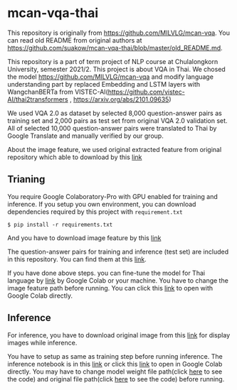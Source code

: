 # mcan-vqa-thai

This repository is originally from https://github.com/MILVLG/mcan-vqa. You can read old README from original authors at https://github.com/suakow/mcan-vqa-thai/blob/master/old_README.md.

This repository is a part of term project of NLP course at Chulalongkorn University, semester 2021/2. This project is about VQA in Thai. We chosed the model https://github.com/MILVLG/mcan-vqa and modify language understanding part by replaced Embedding and LSTM layers with WangchanBERTa from VISTEC-AI(https://github.com/vistec-AI/thai2transformers , https://arxiv.org/abs/2101.09635)

We used VQA 2.0 as dataset by selected 8,000 question-answer pairs as training set and 2,000 pairs as test set from original VQA 2.0 validation set. All of selected 10,000 question-answer pairs were translated to Thai by Google Translate and manually verified by our group.

About the image feature, we used original extracted feature from original repository which able to download by this [link](https://awma1-my.sharepoint.com/personal/yuz_l0_tn/_layouts/15/onedrive.aspx?id=%2Fpersonal%2Fyuz%5Fl0%5Ftn%2FDocuments%2Fshare%2Fmscoco%5Fbottom%5Fup%5Ffeatures&originalPath=aHR0cHM6Ly9hd21hMS1teS5zaGFyZXBvaW50LmNvbS86ZjovZy9wZXJzb25hbC95dXpfbDBfdG4vRXNmQmxibUsxUVpGaENPRnByNGM1SFVCelVWMGFIMmgxTWNuUEcxaldBeHl0UT9ydGltZT1TWE1KZjE0WjJVZw)

## Trianing

You require Google Colaboratory-Pro with GPU enabled for training and inference. If you setup you own environment, you can download dependencies required by this project with `requirement.txt`

```
$ pip install -r requirements.txt
```

And you have to download image feature by this [link](https://awma1-my.sharepoint.com/personal/yuz_l0_tn/_layouts/15/onedrive.aspx?id=%2Fpersonal%2Fyuz%5Fl0%5Ftn%2FDocuments%2Fshare%2Fmscoco%5Fbottom%5Fup%5Ffeatures&originalPath=aHR0cHM6Ly9hd21hMS1teS5zaGFyZXBvaW50LmNvbS86ZjovZy9wZXJzb25hbC95dXpfbDBfdG4vRXNmQmxibUsxUVpGaENPRnByNGM1SFVCelVWMGFIMmgxTWNuUEcxaldBeHl0UT9ydGltZT1TWE1KZjE0WjJVZw)

The question-answer pairs for training and inference (test set) are included in this repository. You can find them at this [link](https://github.com/suakow/mcan-vqa-thai/tree/master/datasets/vqa).

If you have done above steps. you can fine-tune the model for Thai language by [link](https://github.com/suakow/mcan-vqa-thai/blob/master/run_training.ipynb) by Google Colab or your machine. You have to change the image feature path before running. You can click this [link](https://colab.research.google.com/github/suakow/mcan-vqa-thai/blob/master/run_training.ipynb) to open with Google Colab directly.
 
## Inference

For inference, you have to download original image from this [link](http://images.cocodataset.org/zips/val2014.zip) for display images while inference.

You have to setup as same as training step before running inference. The inference notebook is in this [link](https://github.com/suakow/mcan-vqa-thai/blob/master/run_inference.ipynb) or click this [link](https://colab.research.google.com/github/suakow/mcan-vqa-thai/blob/master/run_inference.ipynb) to open in Google Colab directly. You may have to change model weight file path(click [here](https://colab.research.google.com/github/suakow/mcan-vqa-thai/blob/master/run_inference.ipynb#scrollTo=mVsSPS24hYDl) to see the code) and original file path(click [here](https://colab.research.google.com/github/suakow/mcan-vqa-thai/blob/master/run_inference.ipynb#scrollTo=1iLQ3seHbnR-) to see the code) before running.
